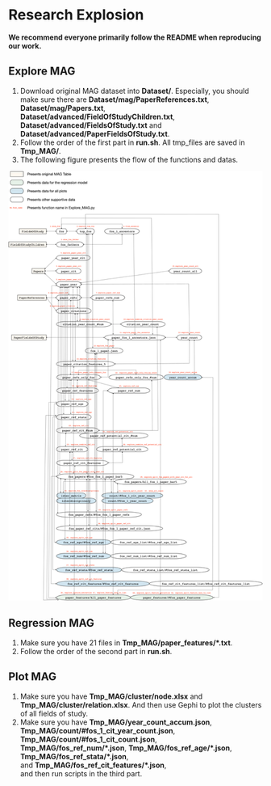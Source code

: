 # Research Explosion

[comment]: <> (Research Explosion: More Efforts to Climb onto the Shoulders of Giants, PNAS 2022)

**We recommend everyone primarily follow the README when reproducing our work.**

## Explore MAG

1. Download original MAG dataset into **Dataset/**. Especially, you should make sure there are 
   **Dataset/mag/PaperReferences.txt**, **Dataset/mag/Papers.txt**, <br>
   **Dataset/advanced/FieldOfStudyChildren.txt**, **Dataset/advanced/FieldsOfStudy.txt** and **Dataset/advanced/PaperFieldsOfStudy.txt**.
2. Follow the order of the first part in **run.sh**. All tmp_files are saved in **Tmp_MAG/**.
3. The following figure presents the flow of the functions and datas.

![Flow of Data Exploration](https://github.com/ECNU-Text-Computing/Research-Explosion/blob/main/imgs/imgs_mag.png)

## Regression MAG

1. Make sure you have 21 files in **Tmp_MAG/paper_features/\*.txt**.
2. Follow the order of the second part in **run.sh**.

## Plot MAG

1. Make sure you have **Tmp_MAG/cluster/node.xlsx** and **Tmp_MAG/cluster/relation.xlsx**. 
   And then use Gephi to plot the clusters of all fields of study.
2. Make sure you have **Tmp_MAG/year_count_accum.json**, <br>
   **Tmp_MAG/count/#fos_1_cit_year_count.json**, **Tmp_MAG/count/#fos_1_cit_count.json**, <br>
   **Tmp_MAG/fos_ref_num/\*.json**, **Tmp_MAG/fos_ref_age/\*.json**, **Tmp_MAG/fos_ref_stata/\*.json**, <br>
   and **Tmp_MAG/fos_ref_cit_features/\*.json**, <br>
   and then run scripts in the third part.